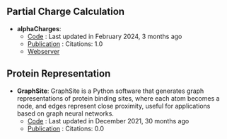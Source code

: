 ## Partial Charge Calculation
- **alphaCharges**: 
	- [Code](https://github.com/sb-ncbr/AlphaCharges) : Last updated in February 2024, 3 months ago
	- [Publication](https://doi.org/10.1093/nar/gkad349) : Citations: 1.0
	- [Webserver](https://alphacharges.ncbr.muni.cz/)

## Protein Representation
- **GraphSite**: GraphSite is a Python software that generates graph representations of protein binding sites, where each atom becomes a node, and edges represent close proximity, useful for applications based on graph neural networks.
	- [Code](https://github.com/shiwentao00/Graphsite) : Last updated in December 2021, 30 months ago
	- [Publication](https://doi.org/10.1101/2021.12.06.471420v1) : Citations: 0.0
